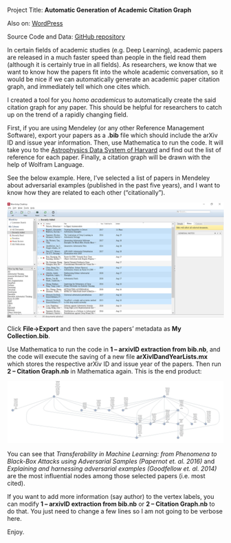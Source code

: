 Project Title: **Automatic Generation of Academic Citation Graph**

Also on: [WordPress][1]

Source Code and Data: [GitHub repository][2]

In certain fields of academic studies (e.g. Deep Learning), academic papers are released in a much faster speed than people in the field read them (although it is certainly true in all fields). As researchers, we know that we want to know how the papers fit into the whole academic conversation, so it would be nice if we can automatically generate an academic paper citation graph, and immediately tell which one cites which.

I created a tool for you *homo academicus* to automatically create the said citation graph for any paper. This should be helpful for researchers to catch up on the trend of a rapidly changing field.

First, if you are using Mendeley (or any other Reference Management Software), export your papers as a **.bib** file which should include the arXiv ID and issue year information. Then, use Mathematica to run the code. It will take you to the [Astrophysics Data System of Harvard][3] and find out the list of reference for each paper. Finally, a citation graph will be drawn with the help of Wolfram Language.

See the below example. Here, I’ve selected a list of papers in Mendeley about adversarial examples (published in the past five years), and I want to know how they are related to each other (“citationally”).

![Image 1 - Mendeley][4]

Click **File->Export** and then save the papers’ metadata as **My Collection.bib**.

Use Mathematica to run the code in **1 – arxivID extraction from bib.nb**, and the code will execute the saving of a new file **arXivIDandYearLists.mx** which stores the respective arXiv ID and issue year of the papers. Then run **2 – Citation Graph.nb** in Mathematica again. This is the end product:

![Image 2 - Citation Tree][5]

You can see that *Transferability in Machine Learning: from Phenomena to Black-Box Attacks using Adversarial Samples (Papernot et. al. 2016)* and *Explaining and harnessing adversarial examples (Goodfellow et. al. 2014)* are the most influential nodes among those selected papers (i.e. most cited).

If you want to add more information (say author) to the vertex labels, you can modify **1 – arxivID extraction from bib.nb** or **2 – Citation Graph.nb** to do that. You just need to change a few lines so I am not going to be verbose here.

Enjoy.

[1]: https://lanstonchu.wordpress.com/2019/08/20/automatic-generation-of-academic-citation-graph/
[2]: https://github.com/lanstonchu/citation-graph
[3]: https://ui.adsabs.harvard.edu/
[4]: https://raw.githubusercontent.com/lanstonchu/citation-graph/master/Mendeley.png
[5]: https://raw.githubusercontent.com/lanstonchu/citation-graph/master/citation%20graph.jpg
